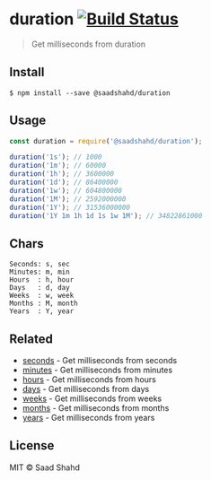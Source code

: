 # duration [![Build Status](https://travis-ci.org/saadshahd/duration.svg?branch=master)](https://travis-ci.org/saadshahd/duration)

> Get milliseconds from duration


## Install

```
$ npm install --save @saadshahd/duration
```


## Usage

```js
const duration = require('@saadshahd/duration');

duration('1s'); // 1000
duration('1m'); // 60000
duration('1h'); // 3600000
duration('1d'); // 86400000
duration('1w'); // 604800000
duration('1M'); // 2592000000
duration('1Y'); // 31536000000
duration('1Y 1m 1h 1d 1s 1w 1M'); // 34822861000
```

## Chars
```
Seconds: s, sec
Minutes: m, min
Hours  : h, hour
Days   : d, day
Weeks  : w, week
Months : M, month
Years  : Y, year
```


## Related

- [seconds](https://github.com/saadshahd/seconds) - Get milliseconds from seconds
- [minutes](https://github.com/saadshahd/minutes) - Get milliseconds from minutes
- [hours](https://github.com/saadshahd/hours) - Get milliseconds from hours
- [days](https://github.com/saadshahd/days) - Get milliseconds from days
- [weeks](https://github.com/saadshahd/weeks) - Get milliseconds from weeks
- [months](https://github.com/saadshahd/months) - Get milliseconds from months
- [years](https://github.com/saadshahd/years) - Get milliseconds from years


## License

MIT © Saad Shahd
